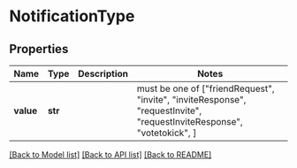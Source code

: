 # NotificationType


## Properties
Name | Type | Description | Notes
------------ | ------------- | ------------- | -------------
**value** | **str** |  |  must be one of ["friendRequest", "invite", "inviteResponse", "requestInvite", "requestInviteResponse", "votetokick", ]

[[Back to Model list]](../README.md#documentation-for-models) [[Back to API list]](../README.md#documentation-for-api-endpoints) [[Back to README]](../README.md)


